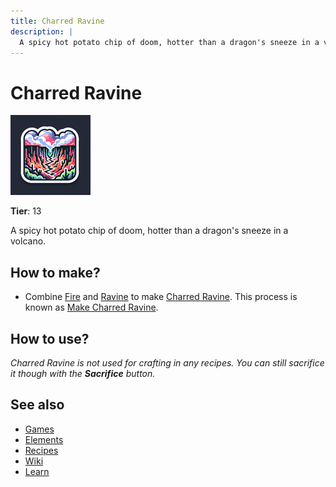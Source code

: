 ```yaml
---
title: Charred Ravine
description: |
  A spicy hot potato chip of doom, hotter than a dragon's sneeze in a volcano.
---
```

# Charred Ravine

![](../images/item.charredravine.png)

**Tier**: 13

A spicy hot potato chip of doom, hotter than a dragon's sneeze in a volcano.

## How to make?

* Combine [Fire](/wiki/elements/fire) and [Ravine](/wiki/elements/ravine) to make [Charred Ravine](/wiki/elements/charred-ravine). This process is known as [Make Charred Ravine](/wiki/recipes/make-charred-ravine).

## How to use?

_Charred Ravine is not used for crafting in any recipes. You can still sacrifice it though with the **Sacrifice** button._

## See also

* [Games](/wiki/games)
* [Elements](/wiki/elements)
* [Recipes](/wiki/recipes)
* [Wiki](/wiki/index)
* [Learn](/learn/index)